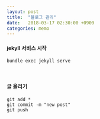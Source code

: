 ```yaml
---
layout: post
title:  "블로그 관리"
date:   2018-03-17 02:30:00 +0900
categories: memo
---
```

#### jekyll 서비스 시작
```
bundle exec jekyll serve
```
<br />

#### 글 올리기
```
git add *
git commit -m "new post"
git push
```
<br />
